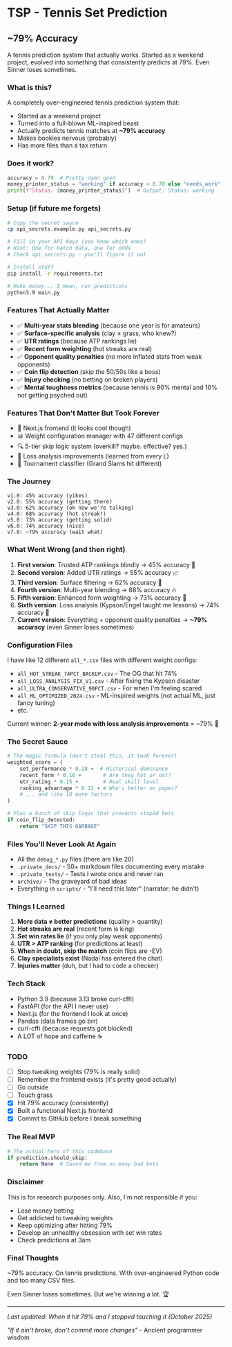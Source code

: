 # TSP - Tennis Set Prediction

## ~79% Accuracy

A tennis prediction system that actually works. Started as a weekend project, evolved into something that consistently predicts at 79%. Even Sinner loses sometimes.

### What is this?

A completely over-engineered tennis prediction system that:
- Started as a weekend project
- Turned into a full-blown ML-inspired beast
- Actually predicts tennis matches at **~79% accuracy**
- Makes bookies nervous (probably)
- Has more files than a tax return

### Does it work?

```python
accuracy = 0.79  # Pretty damn good
money_printer_status = "working" if accuracy > 0.70 else "needs_work"
print(f"Status: {money_printer_status}")  # Output: Status: working
```

### Setup (if future me forgets)

```bash
# Copy the secret sauce
cp api_secrets.example.py api_secrets.py

# Fill in your API keys (you know which ones)
# Hint: One for match data, one for odds
# Check api_secrets.py - you'll figure it out

# Install stuff
pip install -r requirements.txt

# Make money... I mean, run predictions
python3.9 main.py
```

### Features That Actually Matter

- ✅ **Multi-year stats blending** (because one year is for amateurs)
- ✅ **Surface-specific analysis** (clay ≠ grass, who knew?)
- ✅ **UTR ratings** (because ATP rankings lie)
- ✅ **Recent form weighting** (hot streaks are real)
- ✅ **Opponent quality penalties** (no more inflated stats from weak opponents)
- ✅ **Coin flip detection** (skip the 50/50s like a boss)
- ✅ **Injury checking** (no betting on broken players)
- ✅ **Mental toughness metrics** (because tennis is 90% mental and 10% not getting psyched out)

### Features That Don't Matter But Took Forever

- 🎨 Next.js frontend (it looks cool though)
- 📊 Weight configuration manager with 47 different configs
- 🔍 5-tier skip logic system (overkill? maybe. effective? yes.)
- 📝 Loss analysis improvements (learned from every L)
- 🎯 Tournament classifier (Grand Slams hit different)

### The Journey

```
v1.0: 45% accuracy (yikes)
v2.0: 55% accuracy (getting there)
v3.0: 62% accuracy (ok now we're talking)
v4.0: 68% accuracy (hot streak!)
v5.0: 73% accuracy (getting solid)
v6.0: 74% accuracy (nice)
v7.0: ~79% accuracy (wait what)
```

### What Went Wrong (and then right)

1. **First version**: Trusted ATP rankings blindly → 45% accuracy 🤡
2. **Second version**: Added UTR ratings → 55% accuracy 📈
3. **Third version**: Surface filtering → 62% accuracy 🎾
4. **Fourth version**: Multi-year blending → 68% accuracy 🔥
5. **Fifth version**: Enhanced form weighting → 73% accuracy 💪
6. **Sixth version**: Loss analysis (Kypson/Engel taught me lessons) → 74% accuracy 🧠
7. **Current version**: Everything + opponent quality penalties → **~79% accuracy** (even Sinner loses sometimes)

### Configuration Files

I have like 12 different `all_*.csv` files with different weight configs:
- `all_HOT_STREAK_74PCT_BACKUP.csv` - The OG that hit 74%
- `all_LOSS_ANALYSIS_FIX_V1.csv` - After fixing the Kypson disaster
- `all_ULTRA_CONSERVATIVE_90PCT.csv` - For when I'm feeling scared
- `all_ML_OPTIMIZED_2024.csv` - ML-inspired weights (not actual ML, just fancy tuning)
- etc.

Current winner: **2-year mode with loss analysis improvements** = ~79% 👑

### The Secret Sauce

```python
# The magic formula (don't steal this, it took forever)
weighted_score = (
    set_performance * 0.28 +  # Historical dominance
    recent_form * 0.16 +       # Are they hot or not?
    utr_rating * 0.15 +        # Real skill level
    ranking_advantage * 0.22 + # Who's better on paper?
    # ... and like 10 more factors
)

# Plus a bunch of skip logic that prevents stupid bets
if coin_flip_detected:
    return "SKIP THIS GARBAGE"
```

### Files You'll Never Look At Again

- All the `debug_*.py` files (there are like 20)
- `.private_docs/` - 50+ markdown files documenting every mistake
- `.private_tests/` - Tests I wrote once and never ran
- `archive/` - The graveyard of bad ideas
- Everything in `scripts/` - "I'll need this later" (narrator: he didn't)

### Things I Learned

1. **More data ≠ better predictions** (quality > quantity)
2. **Hot streaks are real** (recent form is king)
3. **Set win rates lie** (if you only play weak opponents)
4. **UTR > ATP ranking** (for predictions at least)
5. **When in doubt, skip the match** (coin flips are -EV)
6. **Clay specialists exist** (Nadal has entered the chat)
7. **Injuries matter** (duh, but I had to code a checker)

### Tech Stack

- Python 3.9 (because 3.13 broke curl-cffi)
- FastAPI (for the API I never use)
- Next.js (for the frontend I look at once)
- Pandas (data frames go brr)
- curl-cffi (because requests got blocked)
- A LOT of hope and caffeine ☕

### TODO

- [ ] Stop tweaking weights (79% is really solid)
- [ ] Remember the frontend exists (it's pretty good actually)
- [ ] Go outside
- [ ] Touch grass
- [x] Hit 79% accuracy (consistently)
- [x] Built a functional Next.js frontend
- [x] Commit to GitHub before I break something

### The Real MVP

```python
# The actual hero of this codebase
if prediction.should_skip:
    return None  # Saved me from so many bad bets
```

### Disclaimer

This is for research purposes only. Also, I'm not responsible if you:
- Lose money betting
- Get addicted to tweaking weights
- Keep optimizing after hitting 79%
- Develop an unhealthy obsession with set win rates
- Check predictions at 3am

### Final Thoughts

~79% accuracy. On tennis predictions. With over-engineered Python code and too many CSV files.

Even Sinner loses sometimes. But we're winning a lot. 🏆

---

*Last updated: When it hit 79% and I stopped touching it (October 2025)*

*"If it ain't broke, don't commit more changes"* - Ancient programmer wisdom
